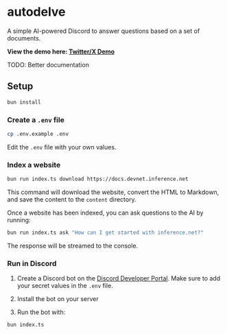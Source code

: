 # autodelve
A simple AI-powered Discord to answer questions based on a set of documents.

**View the demo here: [Twitter/X Demo](https://x.com/0xSamHogan/status/1894937763717550272)**

TODO: Better documentation

## Setup

```bash
bun install
```

### Create a `.env` file

```bash
cp .env.example .env
```

Edit the `.env` file with your own values.


### Index a website

```bash
bun run index.ts download https://docs.devnet.inference.net
```

This command will download the website, convert the HTML to Markdown, and save the content to the `content` directory.

Once a website has been indexed, you can ask questions to the AI by running:

```bash
bun run index.ts ask "How can I get started with inference.net?"
```

The response will be streamed to the console.

### Run in Discord

1. Create a Discord bot on the [Discord Developer Portal](https://discord.com/developers/applications). Make sure to add your secret values in the `.env` file.

2. Install the bot on your server

3. Run the bot with:

```bash
bun index.ts
```
